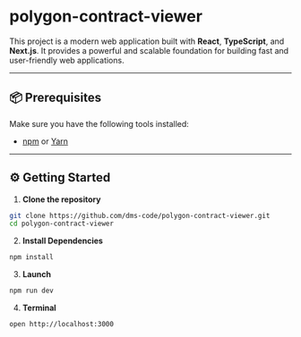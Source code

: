 # polygon-contract-viewer

This project is a modern web application built with **React**, **TypeScript**, and **Next.js**. It provides a powerful and scalable foundation for building fast and user-friendly web applications.

---

## 📦 Prerequisites

Make sure you have the following tools installed:

- [npm](https://www.npmjs.com/) or [Yarn](https://yarnpkg.com/)

---

## ⚙️ Getting Started

1. **Clone the repository**

```bash
git clone https://github.com/dms-code/polygon-contract-viewer.git
cd polygon-contract-viewer
```

2. **Install Dependencies**

```bash
npm install
```
3. **Launch**

```bash
npm run dev
```

4. **Terminal**

```bash
open http://localhost:3000
```

